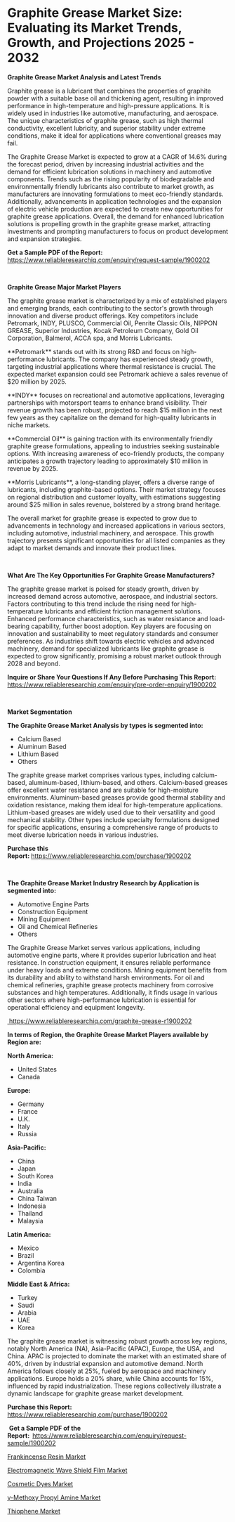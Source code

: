 <p><h1>Graphite Grease Market Size: Evaluating its Market Trends, Growth, and Projections 2025 - 2032</h1></p><p><strong>Graphite Grease Market Analysis and Latest Trends</strong></p>
<p><p>Graphite grease is a lubricant that combines the properties of graphite powder with a suitable base oil and thickening agent, resulting in improved performance in high-temperature and high-pressure applications. It is widely used in industries like automotive, manufacturing, and aerospace. The unique characteristics of graphite grease, such as high thermal conductivity, excellent lubricity, and superior stability under extreme conditions, make it ideal for applications where conventional greases may fail.</p><p>The Graphite Grease Market is expected to grow at a CAGR of 14.6% during the forecast period, driven by increasing industrial activities and the demand for efficient lubrication solutions in machinery and automotive components. Trends such as the rising popularity of biodegradable and environmentally friendly lubricants also contribute to market growth, as manufacturers are innovating formulations to meet eco-friendly standards. Additionally, advancements in application technologies and the expansion of electric vehicle production are expected to create new opportunities for graphite grease applications. Overall, the demand for enhanced lubrication solutions is propelling growth in the graphite grease market, attracting investments and prompting manufacturers to focus on product development and expansion strategies.</p></p>
<p><strong>Get a Sample PDF of the Report:&nbsp;</strong> <a href="https://www.reliableresearchiq.com/enquiry/request-sample/1900202?utm_campaign=1720&utm_medium=2&utm_source=Github&utm_content=ia&utm_term=30012025&utm_id=graphite-grease">https://www.reliableresearchiq.com/enquiry/request-sample/1900202</a></p>
<p>&nbsp;</p>
<p><strong>Graphite Grease Major Market Players</strong></p>
<p><p>The graphite grease market is characterized by a mix of established players and emerging brands, each contributing to the sector's growth through innovation and diverse product offerings. Key competitors include Petromark, INDY, PLUSCO, Commercial Oil, Penrite Classic Oils, NIPPON GREASE, Superior Industries, Kocak Petroleum Company, Gold Oil Corporation, Balmerol, ACCA spa, and Morris Lubricants.</p><p>**Petromark** stands out with its strong R&D and focus on high-performance lubricants. The company has experienced steady growth, targeting industrial applications where thermal resistance is crucial. The expected market expansion could see Petromark achieve a sales revenue of $20 million by 2025.</p><p>**INDY** focuses on recreational and automotive applications, leveraging partnerships with motorsport teams to enhance brand visibility. Their revenue growth has been robust, projected to reach $15 million in the next few years as they capitalize on the demand for high-quality lubricants in niche markets.</p><p>**Commercial Oil** is gaining traction with its environmentally friendly graphite grease formulations, appealing to industries seeking sustainable options. With increasing awareness of eco-friendly products, the company anticipates a growth trajectory leading to approximately $10 million in revenue by 2025.</p><p>**Morris Lubricants**, a long-standing player, offers a diverse range of lubricants, including graphite-based options. Their market strategy focuses on regional distribution and customer loyalty, with estimations suggesting around $25 million in sales revenue, bolstered by a strong brand heritage.</p><p>The overall market for graphite grease is expected to grow due to advancements in technology and increased applications in various sectors, including automotive, industrial machinery, and aerospace. This growth trajectory presents significant opportunities for all listed companies as they adapt to market demands and innovate their product lines.</p></p>
<p>&nbsp;</p>
<p><strong>What Are The Key Opportunities For Graphite Grease Manufacturers?</strong></p>
<p><p>The graphite grease market is poised for steady growth, driven by increased demand across automotive, aerospace, and industrial sectors. Factors contributing to this trend include the rising need for high-temperature lubricants and efficient friction management solutions. Enhanced performance characteristics, such as water resistance and load-bearing capability, further boost adoption. Key players are focusing on innovation and sustainability to meet regulatory standards and consumer preferences. As industries shift towards electric vehicles and advanced machinery, demand for specialized lubricants like graphite grease is expected to grow significantly, promising a robust market outlook through 2028 and beyond.</p></p>
<p><strong>Inquire or Share Your Questions If Any Before Purchasing This Report:</strong> <a href="https://www.reliableresearchiq.com/enquiry/pre-order-enquiry/1900202?utm_campaign=1720&utm_medium=2&utm_source=Github&utm_content=ia&utm_term=30012025&utm_id=graphite-grease">https://www.reliableresearchiq.com/enquiry/pre-order-enquiry/1900202</a></p>
<p>&nbsp;</p>
<p><strong>Market Segmentation</strong></p>
<p><strong>The Graphite Grease Market Analysis by types is segmented into:</strong></p>
<p><ul><li>Calcium Based</li><li>Aluminum Based</li><li>Lithium Based</li><li>Others</li></ul></p>
<p><p>The graphite grease market comprises various types, including calcium-based, aluminum-based, lithium-based, and others. Calcium-based greases offer excellent water resistance and are suitable for high-moisture environments. Aluminum-based greases provide good thermal stability and oxidation resistance, making them ideal for high-temperature applications. Lithium-based greases are widely used due to their versatility and good mechanical stability. Other types include specialty formulations designed for specific applications, ensuring a comprehensive range of products to meet diverse lubrication needs in various industries.</p></p>
<p><strong>Purchase this Report:&nbsp;</strong><a href="https://www.reliableresearchiq.com/purchase/1900202?utm_campaign=1720&utm_medium=2&utm_source=Github&utm_content=ia&utm_term=30012025&utm_id=graphite-grease">https://www.reliableresearchiq.com/purchase/1900202</a></p>
<p>&nbsp;</p>
<p><strong>The Graphite Grease Market Industry Research by Application is segmented into:</strong></p>
<p><ul><li>Automotive Engine Parts</li><li>Construction Equipment</li><li>Mining Equipment</li><li>Oil and Chemical Refineries</li><li>Others</li></ul></p>
<p><p>The Graphite Grease Market serves various applications, including automotive engine parts, where it provides superior lubrication and heat resistance. In construction equipment, it ensures reliable performance under heavy loads and extreme conditions. Mining equipment benefits from its durability and ability to withstand harsh environments. For oil and chemical refineries, graphite grease protects machinery from corrosive substances and high temperatures. Additionally, it finds usage in various other sectors where high-performance lubrication is essential for operational efficiency and equipment longevity.</p></p>
<p><a href="https://www.reliableresearchiq.com/graphite-grease-r1900202?utm_campaign=1720&utm_medium=2&utm_source=Github&utm_content=ia&utm_term=30012025&utm_id=graphite-grease">&nbsp;https://www.reliableresearchiq.com/graphite-grease-r1900202</a></p>
<p><strong>In terms of Region, the Graphite Grease Market Players available by Region are:</strong></p>
<p>
    <p> <strong> North America: </strong>
        <ul>
            <li>United States</li>
            <li>Canada</li>
        </ul>
        </p> 
    <p> <strong> Europe: </strong>
        <ul>
            <li>Germany</li>
            <li>France</li>
            <li>U.K.</li>
            <li>Italy</li>
            <li>Russia</li>
        </ul>
        </p> 
    <p> <strong> Asia-Pacific: </strong>
        <ul>
            <li>China</li>
            <li>Japan</li>
            <li>South Korea</li>
            <li>India</li>
            <li>Australia</li>
            <li>China Taiwan</li>
            <li>Indonesia</li>
            <li>Thailand</li>
            <li>Malaysia</li>
        </ul>
        </p> 
    <p> <strong> Latin America: </strong>
        <ul>
            <li>Mexico</li>
            <li>Brazil</li>
            <li>Argentina Korea</li>
            <li>Colombia</li>
        </ul>
        </p> 
    <p> <strong> Middle East & Africa: </strong>
        <ul>
            <li>Turkey</li>
            <li>Saudi</li>
            <li>Arabia</li>
            <li>UAE</li>
            <li>Korea</li>
        </ul>
    </p>
    </p>
<p><p>The graphite grease market is witnessing robust growth across key regions, notably North America (NA), Asia-Pacific (APAC), Europe, the USA, and China. APAC is projected to dominate the market with an estimated share of 40%, driven by industrial expansion and automotive demand. North America follows closely at 25%, fueled by aerospace and machinery applications. Europe holds a 20% share, while China accounts for 15%, influenced by rapid industrialization. These regions collectively illustrate a dynamic landscape for graphite grease market development.</p></p>
<p><strong>Purchase this Report: </strong><a href="https://www.reliableresearchiq.com/purchase/1900202?utm_campaign=1720&utm_medium=2&utm_source=Github&utm_content=ia&utm_term=30012025&utm_id=graphite-grease">https://www.reliableresearchiq.com/purchase/1900202</a></p>
<p>&nbsp;<strong>Get a Sample PDF of the Report:&nbsp;&nbsp;</strong><a href="https://www.reliableresearchiq.com/enquiry/request-sample/1900202?utm_campaign=1720&utm_medium=2&utm_source=Github&utm_content=ia&utm_term=30012025&utm_id=graphite-grease">https://www.reliableresearchiq.com/enquiry/request-sample/1900202</a></p>
<p><strong></strong></p>
<p><p><a href="https://www.linkedin.com/pulse/detailed-analysis-frankincense-resin-market-decision-making-forecasted-cryaf?utm_campaign=1720&utm_medium=2&utm_source=Github&utm_content=ia&utm_term=30012025&utm_id=graphite-grease">Frankincense Resin Market</a></p><p><a href="https://www.linkedin.com/pulse/regulatory-landscape-its-influence-global-electromagnetic-xjdjf?utm_campaign=1720&utm_medium=2&utm_source=Github&utm_content=ia&utm_term=30012025&utm_id=graphite-grease">Electromagnetic Wave Shield Film Market</a></p><p><a href="https://github.com/birbamanan03/Market-Research-Report-List-1/blob/main/cosmetic-dyes-market.md?utm_campaign=1720&utm_medium=2&utm_source=Github&utm_content=ia&utm_term=30012025&utm_id=graphite-grease">Cosmetic Dyes Market</a></p><p><a href="https://www.linkedin.com/pulse/navigating-global-%CE%B3-methoxy-propyl-amine-market-landscape-trends-nsbuf?utm_campaign=1720&utm_medium=2&utm_source=Github&utm_content=ia&utm_term=30012025&utm_id=graphite-grease">γ-Methoxy Propyl Amine Market</a></p><p><a href="https://github.com/abedlagagica4/Market-Research-Report-List-1/blob/main/thiophene-market.md?utm_campaign=1720&utm_medium=2&utm_source=Github&utm_content=ia&utm_term=30012025&utm_id=graphite-grease">Thiophene Market</a></p></p>